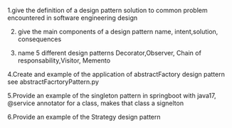 1.give the definition of a design pattern
solution to common problem encountered in software engineering design

2. give the main components of a design pattern
name, intent,solution, consequences


3. name 5 different design patterns
Decorator,Observer, Chain of responsability,Visitor, Memento


4.Create and example of the application of abstractFactory design pattern
see abstractFacrtoryPattern.py

5.Provide an example of the singleton pattern
in springboot with java17, @service annotator for a class, makes that class a signelton


6.Provide an example of the Strategy design pattern
